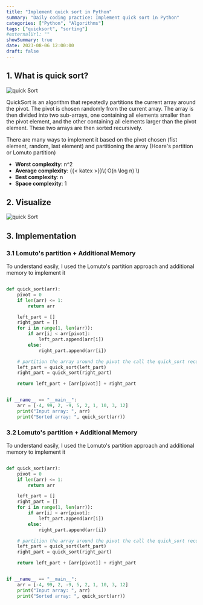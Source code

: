 ```yaml
---
title: "Implement quick sort in Python"
summary: "Daily coding practice: Implement quick sort in Python"
categories: ["Python", "Algorithms"]
tags: ["quicksort", "sorting"]
#externalUrl: ""
showSummary: true
date: 2023-08-06 12:00:00
draft: false
---
```


## 1. What is quick sort?

![quick Sort](https://www.geeksforgeeks.org/wp-content/uploads/gq/2014/01/QuickSort2.png)

QuickSort is an algorithm that repeatedly partitions the current array around the pivot. The pivot is chosen randomly from the current array. The array is then divided into two sub-arrays, one containing all elements smaller than the pivot element, and the other containing all elements larger than the pivot element. These two arrays are then sorted recursively.

There are many ways to implement it based on the pivot chosen (fist element, random, last element) and partitioning the array (Hoare's partition or Lomuto partition)

- **Worst complexity**: n^2
- **Average complexity**: {{< katex >}}\\( O(n \log n) \\)
- **Best complexity**: n
- **Space complexity**: 1

## 2. Visualize

![quick Sort](http://blogs.cuit.columbia.edu/zp2130/files/2018/12/Quick_Sort.gif)

## 3. Implementation

### 3.1 Lomuto's partition + Additional Memory

To understand easily, I used the Lomuto's partition approach and additional memory to implement it

```python

def quick_sort(arr):
    pivot = 0
    if len(arr) <= 1:
        return arr

    left_part = []
    right_part = []
    for i in range(1, len(arr)):
        if arr[i] < arr[pivot]:
            left_part.append(arr[i])
        else:
            right_part.append(arr[i])

    # partition the array around the pivot the call the quick_sort recursively
    left_part = quick_sort(left_part)
    right_part = quick_sort(right_part)

    return left_part + [arr[pivot]] + right_part


if __name__ == "__main__":
    arr = [-4, 99, 2, -9, 5, 2, 1, 10, 3, 12]
    print("Input array: ", arr)
    print("Sorted array: ", quick_sort(arr))


```

### 3.2 Lomuto's partition + Additional Memory

To understand easily, I used the Lomuto's partition approach and additional memory to implement it

```python

def quick_sort(arr):
    pivot = 0
    if len(arr) <= 1:
        return arr

    left_part = []
    right_part = []
    for i in range(1, len(arr)):
        if arr[i] < arr[pivot]:
            left_part.append(arr[i])
        else:
            right_part.append(arr[i])

    # partition the array around the pivot the call the quick_sort recursively
    left_part = quick_sort(left_part)
    right_part = quick_sort(right_part)

    return left_part + [arr[pivot]] + right_part


if __name__ == "__main__":
    arr = [-4, 99, 2, -9, 5, 2, 1, 10, 3, 12]
    print("Input array: ", arr)
    print("Sorted array: ", quick_sort(arr))


```
